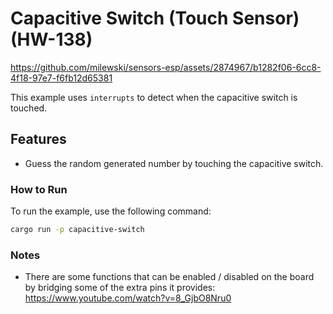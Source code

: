 # Capacitive Switch (Touch Sensor) (HW-138)

https://github.com/milewski/sensors-esp/assets/2874967/b1282f06-6cc8-4f18-97e7-f6fb12d65381

This example uses `interrupts` to detect when the capacitive switch is touched.

## Features

- Guess the random generated number by touching the capacitive switch.

### How to Run

To run the example, use the following command:

```bash
cargo run -p capacitive-switch
```

### Notes

- There are some functions that can be enabled / disabled on the board by bridging some of the extra pins it provides: https://www.youtube.com/watch?v=8_GjbO8Nru0
